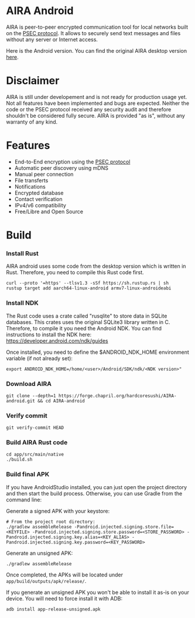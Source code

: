 # AIRA Android
AIRA is peer-to-peer encrypted communication tool for local networks built on the [PSEC protocol](https://forge.chapril.org/hardcoresushi/PSEC). It allows to securely send text messages and files without any server or Internet access.

Here is the Android version. You can find the original AIRA desktop version [here](https://forge.chapril.org/hardcoresushi/AIRA).

# Disclaimer
AIRA is still under developement and is not ready for production usage yet. Not all features have been implemented and bugs are expected. Neither the code or the PSEC protocol received any security audit and therefore shouldn't be considered fully secure. AIRA is provided "as is", without any warranty of any kind.

# Features
- End-to-End encryption using the [PSEC protocol](https://forge.chapril.org/hardcoresushi/PSEC)
- Automatic peer discovery using mDNS
- Manual peer connection
- File transferts
- Notifications
- Encrypted database
- Contact verification
- IPv4/v6 compatibility
- Free/Libre and Open Source

# Build
### Install Rust
AIRA android uses some code from the desktop version which is written in Rust. Therefore, you need to compile this Rust code first.
```
curl --proto '=https' --tlsv1.3 -sSf https://sh.rustup.rs | sh
rustup target add aarch64-linux-android armv7-linux-androideabi
```
### Install NDK
The Rust code uses a crate called "rusqlite" to store data in SQLite databases. This crates uses the original SQLite3 library written in C. Therefore, to compile it you need the Android NDK. You can find instructions to install the NDK here: https://developer.android.com/ndk/guides

Once installed, you need to define the $ANDROID_NDK_HOME environment variable (if not already set):
```
export ANDROID_NDK_HOME=/home/<user>/Android/SDK/ndk/<NDK version>"
```
### Download AIRA
```
git clone --depth=1 https://forge.chapril.org/hardcoresushi/AIRA-android.git && cd AIRA-android
```
### Verify commit
```
git verify-commit HEAD
```
### Build AIRA Rust code
```
cd app/src/main/native
./build.sh
```
### Build final APK
If you have AndroidStudio installed, you can just open the project directory and then start the build process. Otherwise, you can use Gradle from the command line:

Generate a signed APK with your keystore:
```
# From the project root directory:
./gradlew assembleRelease -Pandroid.injected.signing.store.file=<KEYFILE> -Pandroid.injected.signing.store.password=<STORE_PASSWORD> -Pandroid.injected.signing.key.alias=<KEY_ALIAS> -Pandroid.injected.signing.key.password=<KEY_PASSWORD>
```
Generate an unsigned APK:
```
./gradlew assembleRelease
```
Once completed, the APKs will be located under `app/build/outputs/apk/release/`.

If you generate an unsigned APK you won't be able to install it as-is on your device. You will need to force install it with ADB:
```
adb install app-release-unsigned.apk
```
